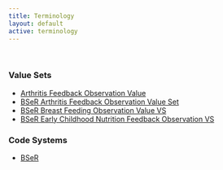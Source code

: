 ```yaml
---
title: Terminology
layout: default
active: terminology
---
```

<!-- { :.no_toc } -->
<!-- TOC  the css styling for this is \pages\assets\css\project.css under 'markdown-toc'-->
<!-- * Do not remove this line (it will not be displayed)
{:toc} -->
<!-- end TOC -->

<br/>

### Value Sets

- [Arthritis Feedback Observation Value ](ValueSet-BSeR-ArthritisFeedbackObservationValueVS.html)
- [BSeR Arthritis Feedback Observation Value Set](ValueSet-BSeR-ArthritisFeedbackObservationVS.html)
- [BSeR Breast Feeding Observation Value VS](ValueSet-BSeR-BreastFeedingObservationValueVS.html)
- [BSeR Early Childhood Nutrition Feedback Observation VS](ValueSet-BSeR-EarlyChildhoodNutritionFeedbackObservationVS.html)


### Code Systems

- [BSeR](CodeSystem-bser.html)


